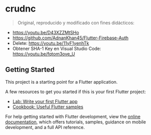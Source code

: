 # crudnc


> Original, reproducido y modificado con fines didácticos:
* https://youtu.be/D43XZZMtSHo
* https://github.com/AdnanKhan45/Flutter-Firebase-Auth
* Delete: https://youtu.be/11yF1yenhTk
* Obtener SHA-1 Key en Visual Studio Code: https://youtu.be/fqtom3ove_U


## Getting Started

This project is a starting point for a Flutter application.

A few resources to get you started if this is your first Flutter project:

- [Lab: Write your first Flutter app](https://docs.flutter.dev/get-started/codelab)
- [Cookbook: Useful Flutter samples](https://docs.flutter.dev/cookbook)

For help getting started with Flutter development, view the
[online documentation](https://docs.flutter.dev/), which offers tutorials,
samples, guidance on mobile development, and a full API reference.
